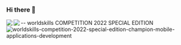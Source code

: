 ### Hi there 👋

<!--
**SonoD206/SonoD206** is a ✨ _special_ ✨ repository because its `README.md` (this file) appears on your GitHub profile.

Here are some ideas to get you started:

- 🔭 I’m currently working on ...
- 🌱 I’m currently learning ...
- 👯 I’m looking to collaborate on ...
- 🤔 I’m looking for help with ...
- 💬 Ask me about ...
- 📫 How to reach me: ...
- 😄 Pronouns: ...
- ⚡ Fun fact: ...
-->

<a href="https://github.com/anuraghazra/github-readme-stats">
  <img align="left" src="https://github-readme-stats.vercel.app/api?username=SonoD206&count_private=true&show_icons=true&&theme=github_dark" />
</a>
<a href="https://github.com/anuraghazra/github-readme-stats">
  <img align="left" src="https://github-readme-stats.vercel.app/api/top-langs/?username=SonoD206&theme=github_dark" />
</a>

-- worldskills COMPETITION 2022 SPECIAL EDITION 
![worldskills-competition-2022-special-edition-champion-mobile-applications-development](https://user-images.githubusercontent.com/70731695/197084267-3fd0cf2a-2a84-47f8-83ce-330f481647e6.png)
